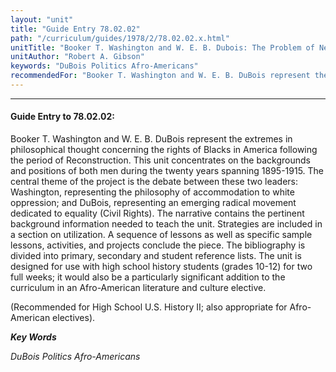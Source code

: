 ```yaml
---
layout: "unit"
title: "Guide Entry 78.02.02"
path: "/curriculum/guides/1978/2/78.02.02.x.html"
unitTitle: "Booker T. Washington and W. E. B. Dubois: The Problem of Negro Leadership"
unitAuthor: "Robert A. Gibson"
keywords: "DuBois Politics Afro-Americans"
recommendedFor: "Booker T. Washington and W. E. B. DuBois represent the extremes in philosophical thought concerning the rights of Blacks in America following the period of Reconstruction.  This unit concentrates on the backgrounds and positions of both men during the twenty years spanning 1895-1915.  The central theme of the project is the debate between these two leaders: Washington, representing the philosophy of accommodation to white oppression; and DuBois, representing an emerging radical movement dedicated to equality (Civil Rights).  The narrative contains the pertinent background information needed to teach the unit.  Strategies are included in a section on utilization. A sequence of lessons as well as specific sample lessons, activities, and projects conclude the piece.  The bibliography is divided into primary, secondary and student reference lists.  The unit is designed for use with high school history students (grades 10-12) for two full weeks; it would also be a particularly significant addition to the curriculum in an Afro-American literature and culture elective."
---
```

<body>
<hr/>
<h4>
Guide Entry to 78.02.02:
</h4>
Booker T. Washington and W. E. B. DuBois represent the extremes in philosophical thought concerning the rights of Blacks in America following the period of Reconstruction.  This unit concentrates on the backgrounds and positions of both men during the twenty years spanning 1895-1915.  The central theme of the project is the debate between these two leaders: Washington, representing the philosophy of accommodation to white oppression; and DuBois, representing an emerging radical movement dedicated to equality (Civil Rights).  The narrative contains the pertinent background information needed to teach the unit.  Strategies are included in a section on utilization. A sequence of lessons as well as specific sample lessons, activities, and projects conclude the piece.  The bibliography is divided into primary, secondary and student reference lists.  The unit is designed for use with high school history students (grades 10-12) for two full weeks; it would also be a particularly significant addition to the curriculum in an Afro-American literature and culture elective.
<p>
(Recommended for High School U.S. History II; also appropriate for Afro-American electives).
</p>
<p>
<b>
<i>
Key Words
</i>
</b>
<br/>
</p>
<p>
<i>
DuBois Politics Afro-Americans
</i>
</p>
</body>